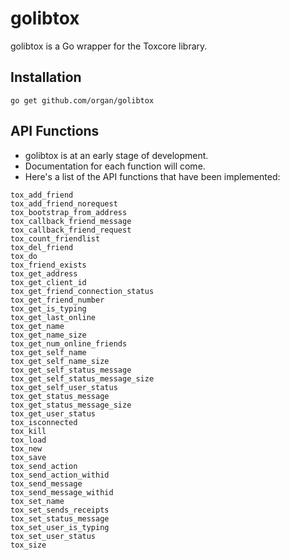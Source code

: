 golibtox
=================

golibtox is a Go wrapper for the Toxcore library.

## Installation
```go get github.com/organ/golibtox```

## API Functions
* golibtox is at an early stage of development.
* Documentation for each function will come.
* Here's a list of the API functions that have been implemented:

```
tox_add_friend
tox_add_friend_norequest
tox_bootstrap_from_address
tox_callback_friend_message
tox_callback_friend_request
tox_count_friendlist
tox_del_friend
tox_do
tox_friend_exists
tox_get_address
tox_get_client_id
tox_get_friend_connection_status
tox_get_friend_number
tox_get_is_typing
tox_get_last_online
tox_get_name
tox_get_name_size
tox_get_num_online_friends
tox_get_self_name
tox_get_self_name_size
tox_get_self_status_message
tox_get_self_status_message_size
tox_get_self_user_status
tox_get_status_message
tox_get_status_message_size
tox_get_user_status
tox_isconnected
tox_kill
tox_load
tox_new
tox_save
tox_send_action
tox_send_action_withid
tox_send_message
tox_send_message_withid
tox_set_name
tox_set_sends_receipts
tox_set_status_message
tox_set_user_is_typing
tox_set_user_status
tox_size
```
